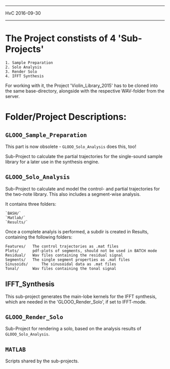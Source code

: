 -- -- -- -- -- -- -- -- -- -- -- -- -- -- -- -- -- -- -- -- -- -- -- -- -- -- -- -- -- -- 
HvC
2016-09-30
-- -- -- -- -- -- -- -- -- -- -- -- -- -- -- -- -- -- -- -- -- -- -- -- -- -- -- -- -- -- 

# The Project constists of 4 'Sub-Projects'

	1. Sample Preparation
	2. Solo Analysis
	3. Render Solo
	4. IFFT Synthesis

For working with it, the Project 'Violin_Library_2015' has 
to be cloned into the same base-directory, alongside with 
the respective WAV-folder from the server.

# Folder/Project Descriptions:


## `GLOOO_Sample_Preparation`
 
This part is now obsolete -
`GLOOO_Solo_Analysis` does this, too!

Sub-Project to calculate the partial trajectories for the
single-sound sample library for a later use in the synthesis
engine.


 
## `GLOOO_Solo_Analysis`


Sub-Project to calculate and model the control- and partial trajectories 
for the two-note library. This also includes a segment-wise analysis.

It contains three folders:

	`BASH/`	
	`Matlab/`
	`Results/`

Once a complete analyis is performed, a subdir is created in Results,
containing the following folders:

	Features/	The control trajectories as .mat files  
	Plots/  	pdf-plots of segments, should not be used in BATCH mode
	Residual/  	Wav files containing the residual signal
	Segments/  	The single segment properties as .mat files 
	Sinusoids/  	The sinusoidal data as .mat files  
	Tonal/		Wav files containing the tonal signal


## IFFT_Synthesis
 
This sub-project generates the main-lobe kernels for the IFFT synthesis,
which are needed in the 'GLOOO_Render_Solo', if set to IFFT-mode.


 
## `GLOOO_Render_Solo`
 

Sub-Project for rendering a solo, based on the analysis results of 
`GLOOO_Solo_Analysis`.



 ## `MATLAB`
 
Scripts shared by the sub-projects.




